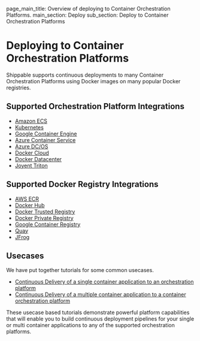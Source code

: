 page_main_title: Overview of deploying to Container Orchestration Platforms.
main_section: Deploy
sub_section: Deploy to Container Orchestration Platforms

# Deploying to Container Orchestration Platforms

Shippable supports continuous deployments to many Container Orchestration Platforms using Docker images on many popular Docker registries.

## Supported Orchestration Platform Integrations

- [Amazon ECS](/platform/integration/amazon-ecs)
- [Kubernetes](/platform/integration/kubernetes)
- [Google Container Engine](/platform/integration/gke)
- [Azure Container Service](/platform/integration/azure-dcos)
- [Azure DC/OS](/platform/integration/azure-dcos)
- [Docker Cloud](/platform/integration/docker-cloud)
- [Docker Datacenter](/platform/integration/docker-datacenter)
- [Joyent Triton](/platform/integration/tripub)

## Supported Docker Registry Integrations

- [AWS ECR](/platform/integration/aws-ecr)
- [Docker Hub](/platform/integration/docker-hub)
- [Docker Trusted Registry](/platform/integration/docker-trusted-registry)
- [Docker Private Registry](/platform/integration/docker-private-registry)
- [Google Container Registry](/platform/integration/gcr)
- [Quay](/platform/integration/quay)
- [JFrog](/platform/integration/jfrog-artifactory)

## Usecases

We have put together tutorials for some common usecases.

- [Continuous Delivery of a single container application to an orchestration platform](/deploy/cd_of_single_container_applications_to_orchestration_platforms)
- [Continuous Delivery of a multiple container application to a container orchestration platform](/deploy/cd_of_multi_container_applications_to_orchestration_platforms)

These usecase based tutorials demonstrate powerful platform capabilities that will enable you to build continuous deployment pipelines for your single or multi container applications to any of the supported orchestration platforms.
